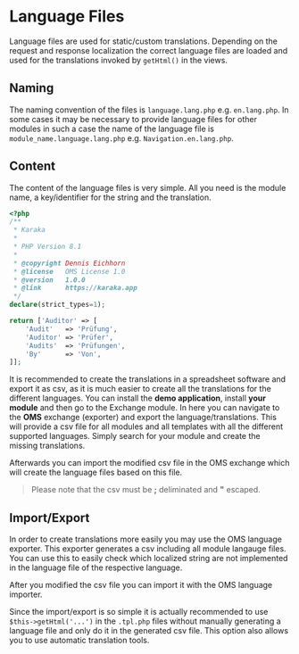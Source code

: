 # Language Files

Language files are used for static/custom translations. Depending on the request and response localization the correct language files are loaded and used for the translations invoked by `getHtml()` in the views.

## Naming

The naming convention of the files is `language.lang.php` e.g. `en.lang.php`. In some cases it may be necessary to provide language files for other modules in such a case the name of the language file is `module_name.language.lang.php` e.g. `Navigation.en.lang.php`.

## Content

The content of the language files is very simple. All you need is the module name, a key/identifier for the string and the translation.

```php
<?php
/**
 * Karaka
 *
 * PHP Version 8.1
 *
 * @copyright Dennis Eichhorn
 * @license   OMS License 1.0
 * @version   1.0.0
 * @link      https://karaka.app
 */
declare(strict_types=1);

return ['Auditor' => [
    'Audit'   => 'Prüfung',
    'Auditor' => 'Prüfer',
    'Audits'  => 'Prüfungen',
    'By'      => 'Von',
]];
```

It is recommended to create the translations in a spreadsheet software and export it as csv, as it is much easier to create all the translations for the different languages. You can install the **demo application**, install **your module** and then go to the Exchange module. In here you can navigate to the **OMS** exchange (exporter) and export the language/translations. This will provide a csv file for all modules and all templates with all the different supported languages. Simply search for your module and create the missing translations.

Afterwards you can import the modified csv file in the OMS exchange which will create the language files based on this file.

> Please note that the csv must be **;** deliminated and **"** escaped.

## Import/Export

In order to create translations more easily you may use the OMS language exporter. This exporter generates a csv including all module langauge files. You can use this to easily check which localized string are not implemented in the language file of the respective language.

After you modified the csv file you can import it with the OMS language importer.

Since the import/export is so simple it is actually recommended to use `$this->getHtml('...')` in the `.tpl.php` files without manually generating a language file and only do it in the generated csv file. This option also allows you to use automatic translation tools.
